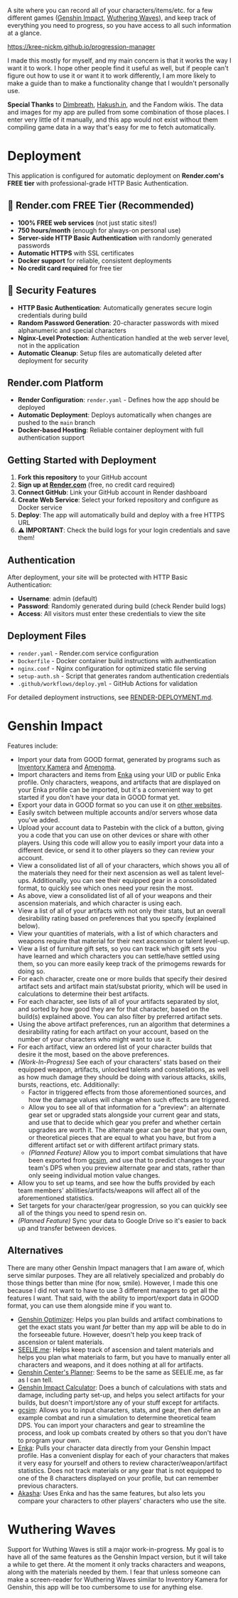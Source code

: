 A site where you can record all of your characters/items/etc. for a few different games ([Genshin Impact](#genshin-impact), [Wuthering Waves](#wuthering-waves)), and keep track of everything you need to progress, so you have access to all such information at a glance.

https://kree-nickm.github.io/progression-manager

I made this mostly for myself, and my main concern is that it works the way I want it to work. I hope other people find it useful as well, but if people can't figure out how to use it or want it to work differently, I am more likely to make a guide than to make a functionality change that I wouldn't personally use.

**Special Thanks** to [Dimbreath](https://github.com/Dimbreath), [Hakush.in](https://hakush.in/), and the Fandom wikis. The data and images for my app are pulled from some combination of those places. I enter very little of it manually, and this app would not exist without them compiling game data in a way that's easy for me to fetch automatically.

# Deployment

This application is configured for automatic deployment on **Render.com's FREE tier** with professional-grade HTTP Basic Authentication.

## 🚀 Render.com FREE Tier (Recommended)
- **100% FREE web services** (not just static sites!)
- **750 hours/month** (enough for always-on personal use)
- **Server-side HTTP Basic Authentication** with randomly generated passwords
- **Automatic HTTPS** with SSL certificates
- **Docker support** for reliable, consistent deployments
- **No credit card required** for free tier

## 🔐 Security Features
- **HTTP Basic Authentication**: Automatically generates secure login credentials during build
- **Random Password Generation**: 20-character passwords with mixed alphanumeric and special characters  
- **Nginx-Level Protection**: Authentication handled at the web server level, not in the application
- **Automatic Cleanup**: Setup files are automatically deleted after deployment for security

## Render.com Platform
- **Render Configuration**: `render.yaml` - Defines how the app should be deployed
- **Automatic Deployment**: Deploys automatically when changes are pushed to the `main` branch
- **Docker-based Hosting**: Reliable container deployment with full authentication support

## Getting Started with Deployment
1. **Fork this repository** to your GitHub account
2. **Sign up at [Render.com](https://render.com/)** (free, no credit card required)
3. **Connect GitHub**: Link your GitHub account in Render dashboard
4. **Create Web Service**: Select your forked repository and configure as Docker service
5. **Deploy**: The app will automatically build and deploy with a free HTTPS URL
6. **⚠️ IMPORTANT**: Check the build logs for your login credentials and save them!

## Authentication
After deployment, your site will be protected with HTTP Basic Authentication:
- **Username**: admin (default)
- **Password**: Randomly generated during build (check Render build logs)
- **Access**: All visitors must enter these credentials to view the site

## Deployment Files
- `render.yaml` - Render.com service configuration
- `Dockerfile` - Docker container build instructions with authentication
- `nginx.conf` - Nginx configuration for optimized static file serving
- `setup-auth.sh` - Script that generates random authentication credentials
- `.github/workflows/deploy.yml` - GitHub Actions for validation

For detailed deployment instructions, see [RENDER-DEPLOYMENT.md](RENDER-DEPLOYMENT.md).

# Genshin Impact
Features include:
* Import your data from GOOD format, generated by programs such as [Inventory Kamera](https://github.com/Andrewthe13th/Inventory_Kamera) and [Amenoma](https://github.com/daydreaming666/Amenoma).
* Import characters and items from [Enka](https://enka.network/) using your UID or public Enka profile. Only characters, weapons, and artifacts that are displayed on your Enka profile can be imported, but it's a convenient way to get started if you don't have your data in GOOD format yet.
* Export your data in GOOD format so you can use it on [other websites](#alternatives).
* Easily switch between multiple accounts and/or servers whose data you've added.
* Upload your account data to Pastebin with the click of a button, giving you a code that you can use on other devices or share with other players. Using this code will allow you to easily import your data into a different device, or send it to other players so they can review your account.
* View a consolidated list of all of your characters, which shows you all of the materials they need for their next ascension as well as talent level-ups. Additionally, you can see their equipped gear in a consolidated format, to quickly see which ones need your resin the most.
* As above, view a consolidated list of all of your weapons and their ascension materials, and which character is using each.
* View a list of all of your artifacts with not only their stats, but an overall desirability rating based on preferences that you specify (explained below).
* View your quantities of materials, with a list of which characters and weapons require that material for their next ascension or talent level-up.
* View a list of furniture gift sets, so you can track which gift sets you have learned and which characters you can settle/have settled using them, so you can more easily keep track of the primogems rewards for doing so.
* For each character, create one or more builds that specify their desired artifact sets and artifact main stat/substat priority, which will be used in calculations to determine their best artifacts.
* For each character, see lists of all of your artifacts separated by slot, and sorted by how good they are for that character, based on the build(s) explained above. You can also filter by preferred artifact sets.
* Using the above artifact preferences, run an algorithm that determines a desirability rating for each artifact on your account, based on the number of your characters who might want to use it.
* For each artifact, view an ordered list of your character builds that desire it the most, based on the above preferences.
* _(Work-In-Progress)_ See each of your characters' stats based on their equipped weapon, artifacts, unlocked talents and constellations, as well as how much damage they should be doing with various attacks, skills, bursts, reactions, etc. Additionally:
  * Factor in triggered effects from those aforementioned sources, and how the damage values will change when such effects are triggered.
  * Allow you to see all of that information for a "preview": an alternate gear set or upgraded stats alongside your current gear and stats, and use that to decide which gear you prefer and whether certain upgrades are worth it. The alternate gear can be gear that you own, or theoretical pieces that are equal to what you have, but from a different artifact set or with different artifact primary stats.
  * _(Planned Feature)_ Allow you to import combat simulations that have been exported from [gcsim](#alternatives), and use that to predict changes to your team's DPS when you preview alternate gear and stats, rather than only seeing individual motion value changes.
* Allow you to set up teams, and see how the buffs provided by each team members' abilities/artifacts/weapons will affect all of the aforementioned statistics.
* Set targets for your character/gear progression, so you can quickly see all of the things you need to spend resin on.
* _(Planned Feature)_ Sync your data to Google Drive so it's easier to back up and transfer between devices.

## Alternatives
There are many other Genshin Impact managers that I am aware of, which serve similar purposes. They are all relatively specialized and probably do those things better than mine (for now, smile). However, I made this one because I did not want to have to use 3 different managers to get all the features I want. That said, with the ability to import/export data in GOOD format, you can use them alongside mine if you want to.
* [Genshin Optimizer](https://frzyc.github.io/genshin-optimizer): Helps you plan builds and artifact combinations to get the exact stats you want *far* better than my app will be able to do in the forseeable future. However, doesn't help you keep track of ascension or talent materials.
* [SEELIE.me](https://seelie.me): Helps keep track of ascension and talent materials and helps you plan what materials to farm, but you have to manually enter all characters and weapons, and it does nothing at all for artifacts.
* [Genshin Center's Planner](https://genshin-center.com/planner): Seems to be the same as SEELIE.me, as far as I can tell.
* [Genshin Impact Calculator](https://genshin.aspirine.su/): Does a bunch of calculations with stats and damage, including party set-up, and helps you select artifacts for your builds, but doesn't import/store any of your stuff except for artifacts.
* [gcsim](https://gcsim.app): Allows you to input characters, stats, and gear, then define an example combat and run a simulation to determine theoretical team DPS. You can import your characters and gear to streamline the process, and look up combats created by others so that you don't have to program your own.
* [Enka](https://enka.network/): Pulls your character data directly from your Genshin Impact profile. Has a convenient display for each of your characters that makes it very easy for yourself and others to review character/weapon/artifact statistics. Does not track materials or any gear that is not equipped to one of the 8 characters displayed on your profile, but can remember previous characters.
* [Akasha](https://akasha.cv): Uses Enka and has the same features, but also lets you compare your characters to other players' characters who use the site.

# Wuthering Waves
Support for Wuthing Waves is still a major work-in-progress. My goal is to have all of the same features as the Genshin Impact version, but it will take a while to get there. At the moment it only tracks characters and weapons, along with the materials needed by them. I fear that unless someone can make a screen-reader for Wuthering Waves similar to Inventory Kamera for Genshin, this app will be too cumbersome to use for anything else.
